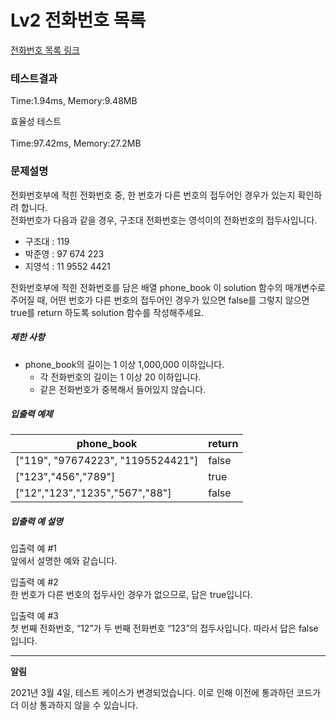 # Lv2 전화번호 목록
 [전화번호 목록 링크](https://school.programmers.co.kr/learn/courses/30/lessons/42577)

### 테스트결과
 Time:1.94ms, Memory:9.48MB

 효율성 테스트 <br><br>
 Time:97.42ms, Memory:27.2MB

### 문제설명
<p>전화번호부에 적힌 전화번호 중, 한 번호가 다른 번호의 접두어인 경우가 있는지 확인하려 합니다.<br>
전화번호가 다음과 같을 경우, 구조대 전화번호는 영석이의 전화번호의 접두사입니다.</p>

<ul>
    <li>구조대 : 119</li>
    <li>박준영 : 97 674 223</li>
    <li>지영석 : 11 9552 4421</li>
</ul>

<p>전화번호부에 적힌 전화번호를 담은 배열 phone_book 이 solution 함수의 매개변수로 주어질 때, 어떤 번호가 다른 번호의 접두어인 경우가 있으면 false를 그렇지 않으면 true를 return 하도록 solution 함수를 작성해주세요.</p>

<h5>제한 사항</h5>

<ul>
<li>phone_book의 길이는 1 이상 1,000,000 이하입니다.

<ul>
    <li>각 전화번호의 길이는 1 이상 20 이하입니다.</li>
    <li>같은 전화번호가 중복해서 들어있지 않습니다.</li>
</ul></li>
</ul>

<h5>입출력 예제</h5>
<table class="table">
<thead><tr>
    <th>phone_book</th>
    <th>return</th>
</tr>
</thead>
<tbody><tr>
    <td>["119", "97674223", "1195524421"]</td>
    <td>false</td>
</tr>
<tr>
    <td>["123","456","789"]</td>
    <td>true</td>
</tr>
<tr>
    <td>["12","123","1235","567","88"]</td>
    <td>false</td>
</tr>
</tbody>
</table>
<h5>입출력 예 설명</h5>

<p>입출력 예 #1<br>
앞에서 설명한 예와 같습니다.</p>

<p>입출력 예 #2<br>
한 번호가 다른 번호의 접두사인 경우가 없으므로, 답은 true입니다.</p>

<p>입출력 예 #3<br>
첫 번째 전화번호, “12”가 두 번째 전화번호 “123”의 접두사입니다. 따라서 답은 false입니다.</p>

<hr>

<p><strong>알림</strong></p>

<p>2021년 3월 4일, 테스트 케이스가 변경되었습니다. 이로 인해 이전에 통과하던 코드가 더 이상 통과하지 않을 수 있습니다.</p>
